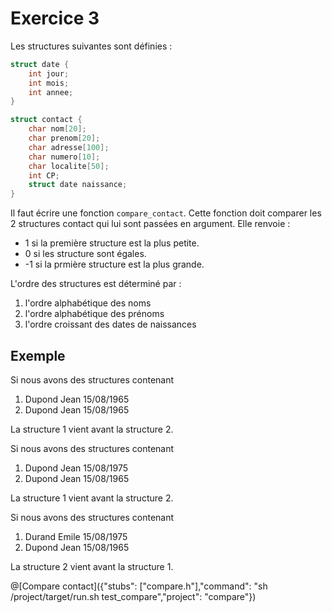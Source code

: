 # Exercice 3

Les structures suivantes sont définies :

```c 
struct date {
	int jour;
	int mois;
	int annee;
}

struct contact {
	char nom[20];
	char prenom[20];
	char adresse[100];
	char numero[10];
	char localite[50];
	int CP;
	struct date naissance;
}
```

Il faut écrire une fonction `compare_contact`. Cette fonction doit comparer les 2 structures contact qui lui sont passées en argument. Elle renvoie :
- 1 si la première structure est la plus petite.
- 0 si les structure sont égales.
- -1 si la prmière structure est la plus grande.

L'ordre des structures est déterminé par :
1. l'ordre alphabétique des noms
1. l'ordre alphabétique des prénoms
1. l'ordre croissant des dates de naissances

## Exemple

Si nous avons des structures contenant 

1. Dupond Jean 15/08/1965
1. Dupond Jean 15/08/1965
	
La structure 1 vient avant la structure 2.

Si nous avons des structures contenant 

1. Dupond Jean 15/08/1975
1. Dupond Jean 15/08/1965
	
La structure 1 vient avant la structure 2.

Si nous avons des structures contenant 

1. Durand Emile 15/08/1975
1. Dupond Jean 15/08/1965
	
La structure 2 vient avant la structure 1.

@[Compare contact]({"stubs": ["compare.h"],"command": "sh /project/target/run.sh test_compare","project": "compare"})

